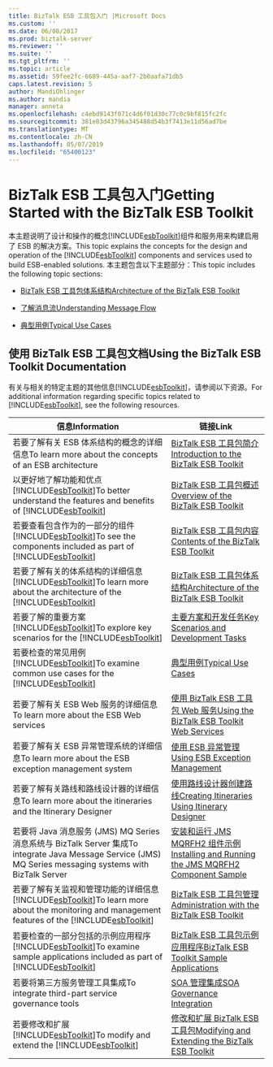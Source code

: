 ```yaml
---
title: BizTalk ESB 工具包入门 |Microsoft Docs
ms.custom: ''
ms.date: 06/08/2017
ms.prod: biztalk-server
ms.reviewer: ''
ms.suite: ''
ms.tgt_pltfrm: ''
ms.topic: article
ms.assetid: 59fee2fc-6689-445a-aaf7-2b0aafa71db5
caps.latest.revision: 5
author: MandiOhlinger
ms.author: mandia
manager: anneta
ms.openlocfilehash: c4ebd9143f071c4d6f01d30c77c0c9bf815fc2fc
ms.sourcegitcommit: 381e83d43796a345488d54b3f7413e11d56ad7be
ms.translationtype: MT
ms.contentlocale: zh-CN
ms.lasthandoff: 05/07/2019
ms.locfileid: "65400123"
---
```

# <a name="getting-started-with-the-biztalk-esb-toolkit"></a><span data-ttu-id="96523-102">BizTalk ESB 工具包入门</span><span class="sxs-lookup"><span data-stu-id="96523-102">Getting Started with the BizTalk ESB Toolkit</span></span>
<span data-ttu-id="96523-103">本主题说明了设计和操作的概念[!INCLUDE[esbToolkit](../includes/esbtoolkit-md.md)]组件和服务用来构建启用了 ESB 的解决方案。</span><span class="sxs-lookup"><span data-stu-id="96523-103">This topic explains the concepts for the design and operation of the [!INCLUDE[esbToolkit](../includes/esbtoolkit-md.md)] components and services used to build ESB-enabled solutions.</span></span> <span data-ttu-id="96523-104">本主题包含以下主题部分：</span><span class="sxs-lookup"><span data-stu-id="96523-104">This topic includes the following topic sections:</span></span>  

-   [<span data-ttu-id="96523-105">BizTalk ESB 工具包体系结构</span><span class="sxs-lookup"><span data-stu-id="96523-105">Architecture of the BizTalk ESB Toolkit</span></span>](../esb-toolkit/architecture-of-the-biztalk-esb-toolkit.md)  

-   [<span data-ttu-id="96523-106">了解消息流</span><span class="sxs-lookup"><span data-stu-id="96523-106">Understanding Message Flow</span></span>](../esb-toolkit/understanding-message-flow.md)  

-   [<span data-ttu-id="96523-107">典型用例</span><span class="sxs-lookup"><span data-stu-id="96523-107">Typical Use Cases</span></span>](../esb-toolkit/typical-use-cases.md)  

## <a name="using-the-biztalk-esb-toolkit-documentation"></a><span data-ttu-id="96523-108">使用 BizTalk ESB 工具包文档</span><span class="sxs-lookup"><span data-stu-id="96523-108">Using the BizTalk ESB Toolkit Documentation</span></span>  
 <span data-ttu-id="96523-109">有关与相关的特定主题的其他信息[!INCLUDE[esbToolkit](../includes/esbtoolkit-md.md)]，请参阅以下资源。</span><span class="sxs-lookup"><span data-stu-id="96523-109">For additional information regarding specific topics related to [!INCLUDE[esbToolkit](../includes/esbtoolkit-md.md)], see the following resources.</span></span>  


|                                                      <span data-ttu-id="96523-110">信息</span><span class="sxs-lookup"><span data-stu-id="96523-110">Information</span></span>                                                       |                                                                <span data-ttu-id="96523-111">链接</span><span class="sxs-lookup"><span data-stu-id="96523-111">Link</span></span>                                                                |
|------------------------------------------------------------------------------------------------------------------------|------------------------------------------------------------------------------------------------------------------------------------|
|                                <span data-ttu-id="96523-112">若要了解有关 ESB 体系结构的概念的详细信息</span><span class="sxs-lookup"><span data-stu-id="96523-112">To learn more about the concepts of an ESB architecture</span></span>                                 |                [<span data-ttu-id="96523-113">BizTalk ESB 工具包简介</span><span class="sxs-lookup"><span data-stu-id="96523-113">Introduction to the BizTalk ESB Toolkit</span></span>](../esb-toolkit/introduction-to-the-biztalk-esb-toolkit.md)                |
|         <span data-ttu-id="96523-114">以更好地了解功能和优点 [!INCLUDE[esbToolkit](../includes/esbtoolkit-md.md)]</span><span class="sxs-lookup"><span data-stu-id="96523-114">To better understand the features and benefits of [!INCLUDE[esbToolkit](../includes/esbtoolkit-md.md)]</span></span>         |                    [<span data-ttu-id="96523-115">BizTalk ESB 工具包概述</span><span class="sxs-lookup"><span data-stu-id="96523-115">Overview of the BizTalk ESB Toolkit</span></span>](../esb-toolkit/overview-of-the-biztalk-esb-toolkit.md)                    |
|             <span data-ttu-id="96523-116">若要查看包含作为的一部分的组件 [!INCLUDE[esbToolkit](../includes/esbtoolkit-md.md)]</span><span class="sxs-lookup"><span data-stu-id="96523-116">To see the components included as part of [!INCLUDE[esbToolkit](../includes/esbtoolkit-md.md)]</span></span>             |                    [<span data-ttu-id="96523-117">BizTalk ESB 工具包内容</span><span class="sxs-lookup"><span data-stu-id="96523-117">Contents of the BizTalk ESB Toolkit</span></span>](../esb-toolkit/contents-of-the-biztalk-esb-toolkit.md)                    |
|            <span data-ttu-id="96523-118">若要了解有关的体系结构的详细信息 [!INCLUDE[esbToolkit](../includes/esbtoolkit-md.md)]</span><span class="sxs-lookup"><span data-stu-id="96523-118">To learn more about the architecture of the [!INCLUDE[esbToolkit](../includes/esbtoolkit-md.md)]</span></span>            |                [<span data-ttu-id="96523-119">BizTalk ESB 工具包体系结构</span><span class="sxs-lookup"><span data-stu-id="96523-119">Architecture of the BizTalk ESB Toolkit</span></span>](../esb-toolkit/architecture-of-the-biztalk-esb-toolkit.md)                |
|                 <span data-ttu-id="96523-120">若要了解的重要方案 [!INCLUDE[esbToolkit](../includes/esbtoolkit-md.md)]</span><span class="sxs-lookup"><span data-stu-id="96523-120">To explore key scenarios for the [!INCLUDE[esbToolkit](../includes/esbtoolkit-md.md)]</span></span>                  |                    [<span data-ttu-id="96523-121">主要方案和开发任务</span><span class="sxs-lookup"><span data-stu-id="96523-121">Key Scenarios and Development Tasks</span></span>](../esb-toolkit/key-scenarios-and-development-tasks.md)                    |
|                <span data-ttu-id="96523-122">若要检查的常见用例 [!INCLUDE[esbToolkit](../includes/esbtoolkit-md.md)]</span><span class="sxs-lookup"><span data-stu-id="96523-122">To examine common use cases for the [!INCLUDE[esbToolkit](../includes/esbtoolkit-md.md)]</span></span>                |                                      [<span data-ttu-id="96523-123">典型用例</span><span class="sxs-lookup"><span data-stu-id="96523-123">Typical Use Cases</span></span>](../esb-toolkit/typical-use-cases.md)                                      |
|                                        <span data-ttu-id="96523-124">若要了解有关 ESB Web 服务的详细信息</span><span class="sxs-lookup"><span data-stu-id="96523-124">To learn more about the ESB Web services</span></span>                                        |             [<span data-ttu-id="96523-125">使用 BizTalk ESB 工具包 Web 服务</span><span class="sxs-lookup"><span data-stu-id="96523-125">Using the BizTalk ESB Toolkit Web Services</span></span>](../esb-toolkit/using-the-biztalk-esb-toolkit-web-services.md)             |
|                                <span data-ttu-id="96523-126">若要了解有关 ESB 异常管理系统的详细信息</span><span class="sxs-lookup"><span data-stu-id="96523-126">To learn more about the ESB exception management system</span></span>                                 |                         [<span data-ttu-id="96523-127">使用 ESB 异常管理</span><span class="sxs-lookup"><span data-stu-id="96523-127">Using ESB Exception Management</span></span>](../esb-toolkit/using-esb-exception-management.md)                         |
|                             <span data-ttu-id="96523-128">若要了解有关路线和路线设计器的详细信息</span><span class="sxs-lookup"><span data-stu-id="96523-128">To learn more about the itineraries and the Itinerary Designer</span></span>                             |          [<span data-ttu-id="96523-129">使用路线设计器创建路线</span><span class="sxs-lookup"><span data-stu-id="96523-129">Creating Itineraries Using Itinerary Designer</span></span>](../esb-toolkit/creating-itineraries-using-itinerary-designer.md)          |
|                <span data-ttu-id="96523-130">若要将 Java 消息服务 (JMS) MQ Series 消息系统与 BizTalk Server 集成</span><span class="sxs-lookup"><span data-stu-id="96523-130">To integrate Java Message Service (JMS) MQ Series messaging systems with BizTalk Server</span></span>                 | [<span data-ttu-id="96523-131">安装和运行 JMS MQRFH2 组件示例</span><span class="sxs-lookup"><span data-stu-id="96523-131">Installing and Running the JMS MQRFH2 Component Sample</span></span>](../esb-toolkit/installing-and-running-the-jms-mqrfh2-component-sample.md) |
| <span data-ttu-id="96523-132">若要了解有关监视和管理功能的详细信息 [!INCLUDE[esbToolkit](../includes/esbtoolkit-md.md)]</span><span class="sxs-lookup"><span data-stu-id="96523-132">To learn more about the monitoring and management features of the [!INCLUDE[esbToolkit](../includes/esbtoolkit-md.md)]</span></span> |            [<span data-ttu-id="96523-133">BizTalk ESB 工具包管理</span><span class="sxs-lookup"><span data-stu-id="96523-133">Administration with the BizTalk ESB Toolkit</span></span>](../esb-toolkit/administration-with-the-biztalk-esb-toolkit.md)            |
|        <span data-ttu-id="96523-134">若要检查的一部分包括的示例应用程序 [!INCLUDE[esbToolkit](../includes/esbtoolkit-md.md)]</span><span class="sxs-lookup"><span data-stu-id="96523-134">To examine sample applications included as part of [!INCLUDE[esbToolkit](../includes/esbtoolkit-md.md)]</span></span>         |                [<span data-ttu-id="96523-135">BizTalk ESB 工具包示例应用程序</span><span class="sxs-lookup"><span data-stu-id="96523-135">BizTalk ESB Toolkit Sample Applications</span></span>](../esb-toolkit/biztalk-esb-toolkit-sample-applications.md)                |
|                                    <span data-ttu-id="96523-136">若要将第三方服务管理工具集成</span><span class="sxs-lookup"><span data-stu-id="96523-136">To integrate third-part service governance tools</span></span>                                    |                             [<span data-ttu-id="96523-137">SOA 管理集成</span><span class="sxs-lookup"><span data-stu-id="96523-137">SOA Governance Integration</span></span>](../esb-toolkit/soa-governance-integration.md)                             |
|                     <span data-ttu-id="96523-138">若要修改和扩展 [!INCLUDE[esbToolkit](../includes/esbtoolkit-md.md)]</span><span class="sxs-lookup"><span data-stu-id="96523-138">To modify and extend the [!INCLUDE[esbToolkit](../includes/esbtoolkit-md.md)]</span></span>                      |        [<span data-ttu-id="96523-139">修改和扩展 BizTalk ESB 工具包</span><span class="sxs-lookup"><span data-stu-id="96523-139">Modifying and Extending the BizTalk ESB Toolkit</span></span>](../esb-toolkit/modifying-and-extending-the-biztalk-esb-toolkit.md)        |

